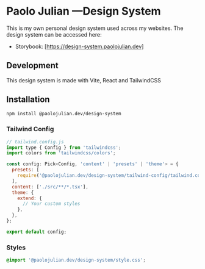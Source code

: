 # Paolo Julian —Design System

This is my own personal design system used across my websites.
The design system can be accessed here:

- Storybook: [https://design-system.paolojulian.dev]

## Development

This design system is made with Vite, React and TailwindCSS

## Installation
```bash
npm install @paolojulian.dev/design-system
```

### Tailwind Config
```js
// tailwind.config.js
import type { Config } from 'tailwindcss';
import colors from 'tailwindcss/colors';

const config: Pick<Config, 'content' | 'presets' | 'theme'> = {
  presets: [
    require('@paolojulian.dev/design-system/tailwind-config/tailwind.config.js'),
  ],
  content: ['./src/**/*.tsx'],
  theme: {
    extend: {
      // Your custom styles
    },
  },
};

export default config;
```

### Styles
```css
@import '@paolojulian.dev/design-system/style.css';
```
